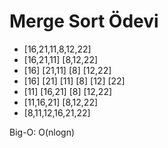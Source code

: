 # Merge Sort Ödevi

* [16,21,11,8,12,22]
* [16,21,11] [8,12,22]
* [16] [21,11] [8] [12,22]
* [16] [21] [11] [8] [12] [22]
* [11] [16,21] [8] [12,22]
* [11,16,21] [8,12,22]
* [8,11,12,16,21,22]

Big-O: O(nlogn)